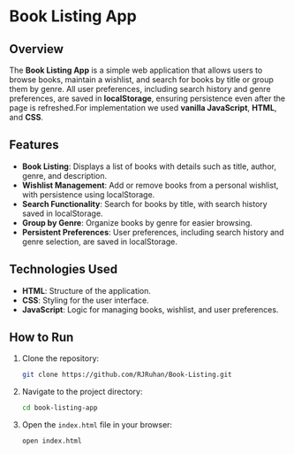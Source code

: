 # Book Listing App

## Overview
The **Book Listing App** is a simple web application that allows users to browse books, maintain a wishlist, and search for books by title or group them by genre. All user preferences, including search history and genre preferences, are saved in **localStorage**, ensuring persistence even after the page is refreshed.For implementation we used **vanilla JavaScript**, **HTML**, and **CSS**.

## Features
- **Book Listing**: Displays a list of books with details such as title, author, genre, and description.
- **Wishlist Management**: Add or remove books from a personal wishlist, with persistence using localStorage.
- **Search Functionality**: Search for books by title, with search history saved in localStorage.
- **Group by Genre**: Organize books by genre for easier browsing.
- **Persistent Preferences**: User preferences, including search history and genre selection, are saved in localStorage.

## Technologies Used
- **HTML**: Structure of the application.
- **CSS**: Styling for the user interface.
- **JavaScript**: Logic for managing books, wishlist, and user preferences.

## How to Run
1. Clone the repository:
    ```bash
    git clone https://github.com/RJRuhan/Book-Listing.git
    ```
2. Navigate to the project directory:
    ```bash
    cd book-listing-app
    ```
3. Open the `index.html` file in your browser:
    ```bash
    open index.html
    ```


